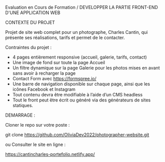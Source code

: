Evaluation en Cours de Formation / DEVELOPPER LA PARTIE FRONT-END D'UNE APPLICATION WEB

CONTEXTE DU PROJET 

Projet de site web complet pour un photographe, Charles Cantin, qui présente ses réalisations, tarifs et permet de le contacter. 

Contraintes du projet : 
- 4 pages entièrement responsive (accueil, galerie, tarifs, contact)
- Une image de fond sur toute la page Accueil
- Un filtre dynamique sur la page Galerie pour les photos mises en avant sans avoir à recharger la page
- Contact Form avec https://formspree.io/
- Une barre de navigation disponible sur chaque page, ainsi que les icônes Facebook et Instagram
- Tout contenu devra être modifiable à l’aide d’un CMS headless
- Tout le front peut être écrit ou généré via des générateurs de sites statiques.

DEMARRAGE : 

Cloner le repo sur votre poste : 


git clone https://github.com/OliviaDev2022/photographer-website.git


ou Consulter le site en ligne : 


https://cantincharles-portefolio.netlify.app/

